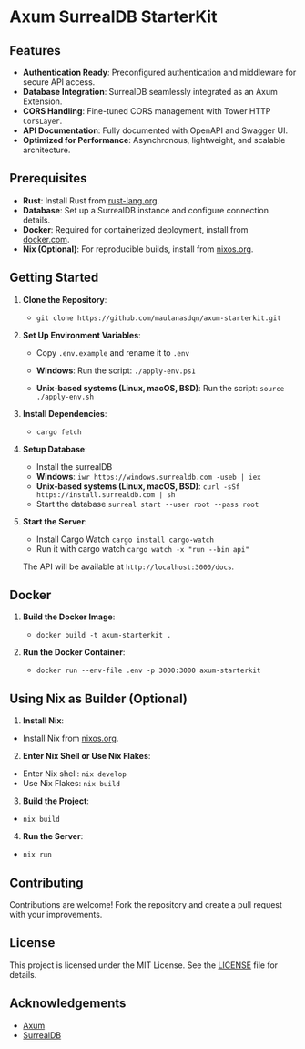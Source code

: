 # Axum SurrealDB StarterKit

## Features

- **Authentication Ready**: Preconfigured authentication and middleware for secure API access.
- **Database Integration**: SurrealDB seamlessly integrated as an Axum Extension.
- **CORS Handling**: Fine-tuned CORS management with Tower HTTP `CorsLayer`.
- **API Documentation**: Fully documented with OpenAPI and Swagger UI.
- **Optimized for Performance**: Asynchronous, lightweight, and scalable architecture.

## Prerequisites

- **Rust**: Install Rust from [rust-lang.org](https://www.rust-lang.org/).
- **Database**: Set up a SurrealDB instance and configure connection details.
- **Docker**: Required for containerized deployment, install from [docker.com](https://www.docker.com/).
- **Nix (Optional)**: For reproducible builds, install from [nixos.org](https://nixos.org/).

## Getting Started

1. **Clone the Repository**:

   - `git clone https://github.com/maulanasdqn/axum-starterkit.git`

2. **Set Up Environment Variables**:

   - Copy `.env.example` and rename it to `.env`

   - **Windows**: Run the script: `./apply-env.ps1`
   - **Unix-based systems (Linux, macOS, BSD)**: Run the script: `source ./apply-env.sh`

3. **Install Dependencies**:

   - `cargo fetch`

4. **Setup Database**:

   - Install the surrealDB
   - **Windows**: `iwr https://windows.surrealdb.com -useb | iex`
   - **Unix-based systems (Linux, macOS, BSD)**: `curl -sSf https://install.surrealdb.com | sh`
   - Start the database `surreal start --user root --pass root`

5. **Start the Server**:

   - Install Cargo Watch `cargo install cargo-watch`
   - Run it with cargo watch `cargo watch -x "run --bin api"`

   The API will be available at `http://localhost:3000/docs`.

## Docker

1. **Build the Docker Image**:

   - `docker build -t axum-starterkit .`

2. **Run the Docker Container**:

   - `docker run --env-file .env -p 3000:3000 axum-starterkit`

## Using Nix as Builder (Optional)

1. **Install Nix**:

- Install Nix from [nixos.org](https://nixos.org/).

2. **Enter Nix Shell or Use Nix Flakes**:

- Enter Nix shell: `nix develop`
- Use Nix Flakes: `nix build`

3. **Build the Project**:

- `nix build`

4. **Run the Server**:

- `nix run`

## Contributing

Contributions are welcome! Fork the repository and create a pull request with your improvements.

## License

This project is licensed under the MIT License. See the [LICENSE](LICENSE) file for details.

## Acknowledgements

- [Axum](https://github.com/tokio-rs/axum)
- [SurrealDB](https://github.com/surrealdb/surrealdb)
